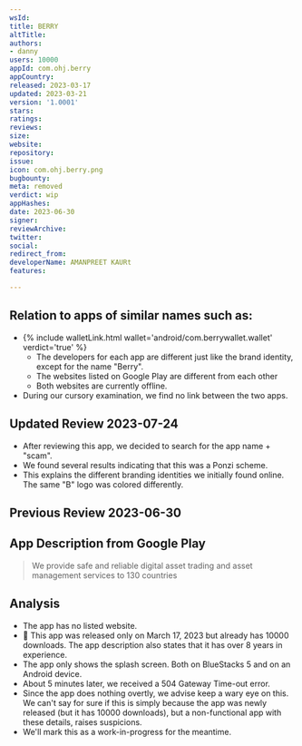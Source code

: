 ```yaml
---
wsId: 
title: BERRY
altTitle: 
authors:
- danny
users: 10000
appId: com.ohj.berry
appCountry: 
released: 2023-03-17
updated: 2023-03-21
version: '1.0001'
stars: 
ratings: 
reviews: 
size: 
website: 
repository: 
issue: 
icon: com.ohj.berry.png
bugbounty: 
meta: removed
verdict: wip
appHashes: 
date: 2023-06-30
signer: 
reviewArchive: 
twitter: 
social: 
redirect_from: 
developerName: AMANPREET KAURt
features: 

---
```


## Relation to apps of similar names such as:

- {% include walletLink.html wallet='android/com.berrywallet.wallet' verdict='true' %}
  - The developers for each app are different just like the brand identity, except for the name "Berry".
  - The websites listed on Google Play are different from each other
  - Both websites are currently offline.
- During our cursory examination, we find no link between the two apps.

## Updated Review 2023-07-24

- After reviewing this app, we decided to search for the app name + "scam". 
- We found several results indicating that this was a Ponzi scheme. 
- This explains the different branding identities we initially found online. The same "B" logo was colored differently. 

## Previous Review 2023-06-30

## App Description from Google Play

> We provide safe and reliable digital asset trading and asset management services to 130 countries

## Analysis

- The app has no listed website.
- 🚩 This app was released only on March 17, 2023 but already has 10000 downloads. The app description also states that it has over 8 years in experience.
- The app only shows the splash screen. Both on BlueStacks 5 and on an Android device.
- About 5 minutes later, we received a 504 Gateway Time-out error.
- Since the app does nothing overtly, we advise keep a wary eye on this. We can't say for sure if this is simply because the app was newly released (but it has 10000 downloads), but a non-functional app with these details, raises suspicions.
- We'll mark this as a work-in-progress for the meantime.
